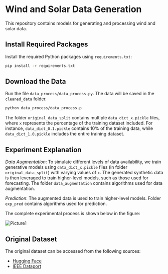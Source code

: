# Wind and Solar Data Generation

This repository contains models for generating and processing wind and solar data.

## Install Required Packages

Install the required Python packages using `requirements.txt`:
```bash
pip install -r requirements.txt
```

## Download the Data

Run the file `data_process/data_process.py`. The data will be saved in the `cleaned_data` folder.

```bash
python data_process/data_process.p
```

The folder `original_data_split` contains multiple `data_dict_x.pickle` files, where `x` represents the percentage of the training dataset included. For instance, `data_dict_0.1.pickle` contains 10% of the training data, while `data_dict_1.0.pickle` includes the entire training dataset.

## Experiment Explanation
*Data Augmentation*: To simulate different levels of data availability, we train generative models using `data_dict_x.pickle` files (in folder `original_data_split`) with varying values of `x`. The generated synthetic data is then leveraged to train higher-level models, such as those used for forecasting. The folder `data_augmentation` contains algorithms used for data augmentation.

*Prediction*: The augmented data is used to train higher-level models. Folder `exp_pred` contains algorithms used for prediction.

The complete experimental process is shown below in the figure:

![Picture1](https://github.com/user-attachments/assets/1dc57b90-4d7d-4b38-a828-3d0a8713b7ab)



## Original Dataset

The original dataset can be accessed from the following sources:

- [Hugging Face](https://huggingface.co/datasets/Weijie1996/wind_solar_dataset)
- [IEEE Dataport](https://ieee-dataport.org/competitions/hybrid-energy-forecasting-and-trading-competition#files)
